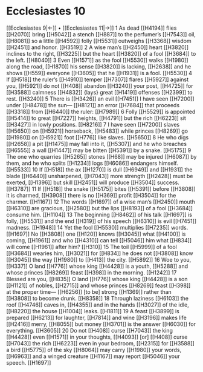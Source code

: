 # Ecclesiastes 10
[[Ecclesiastes 9|←]] • [[Ecclesiastes 11|→]]
1 As dead [[H4194]] flies [[H2070]] bring [[H5042]] a stench [[H887]] to the perfumer’s [[H7543]] oil, [[H8081]] so a little [[H4592]] folly [[H5531]] outweighs [[H3368]] wisdom [[H2451]] and honor. [[H3519]] 
2 A wise man’s [[H2450]] heart [[H3820]] inclines to the right, [[H3225]] but the heart [[H3820]] of a fool [[H3684]] to the left. [[H8040]] 
3 Even [[H1571]] as the fool [[H5530]] walks [[H1980]] along the road, [[H1870]] his sense [[H3820]] is lacking, [[H2638]] and he shows [[H559]] everyone [[H3605]] that he [[H1931]] is a fool. [[H5530]] 
4 If [[H518]] the ruler’s [[H4910]] temper [[H7307]] flares [[H5927]] against you, [[H5921]] do not [[H408]] abandon [[H3240]] your post, [[H4725]] for [[H3588]] calmness [[H4832]] {lays} great [[H1419]] offenses [[H2399]] to rest. [[H3240]] 
5 There is [[H3426]] an evil [[H7451]] I have seen [[H7200]] under [[H8478]] the sun— [[H8121]] an error [[H7684]] that proceeds [[H3318]] from [[H6440]] the ruler: [[H7989]] 
6 Folly [[H5529]] is appointed [[H5414]] to great [[H7227]] heights, [[H4791]] but the rich [[H6223]] sit [[H3427]] in lowly positions. [[H8216]] 
7 I have seen [[H7200]] slaves [[H5650]] on [[H5921]] horseback, [[H5483]] while princes [[H8269]] go [[H1980]] on [[H5921]] foot [[H776]] like slaves. [[H5650]] 
8 He who digs [[H2658]] a pit [[H1475]] may fall into it, [[H5307]] and he who breaches [[H6555]] a wall [[H1447]] may be bitten [[H5391]] by a snake. [[H5175]] 
9 The one who quarries [[H5265]] stones [[H68]] may be injured [[H6087]] by them,  and he who splits [[H1234]] logs [[H6086]] endangers himself. [[H5533]] 
10 If [[H518]] the ax [[H1270]] is dull [[H6949]] and [[H1931]] the blade [[H6440]] unsharpened, [[H7043]] more strength [[H2428]] must be exerted, [[H1396]] but skill [[H2451]] will produce [[H3504]] success. [[H3787]] 
11 If [[H518]] the snake [[H5175]] bites [[H5391]] before [[H3808]] it is charmed, [[H3908]] there is no [[H369]] profit [[H3504]] for the charmer. [[H1167]] 
12 The words [[H1697]] of a wise man’s [[H2450]] mouth [[H6310]] are gracious, [[H2580]] but the lips [[H8193]] of a fool [[H3684]] consume him. [[H1104]] 
13 The beginning [[H8462]] of his talk [[H1697]] is folly, [[H5531]] and the end [[H319]] of his speech [[H6310]] is evil [[H7451]] madness. [[H1948]] 
14 Yet the fool [[H5530]] multiplies [[H7235]] words. [[H1697]] No [[H3808]] one [[H120]] knows [[H3045]] what [[H4100]] is coming, [[H1961]] and who [[H4310]] can tell [[H5046]] him  what [[H834]] will come [[H1961]] after him? [[H310]] 
15 The toil [[H5999]] of a fool [[H3684]] wearies him, [[H3021]] for [[H834]] he does not [[H3808]] know [[H3045]] the way [[H1980]] to [[H413]] the city. [[H5892]] 
16 Woe to you, [[H337]] O land [[H776]] whose king [[H4428]] is a youth, [[H5288]] and whose princes [[H8269]] feast [[H398]] in the morning. [[H1242]] 
17 Blessed are you, [[H835]] O land [[H776]] whose king [[H4428]] is a son [[H1121]] of nobles, [[H2715]] and whose princes [[H8269]] feast [[H398]] at the proper time— [[H6256]] [to be] strong [[H1369]] rather than [[H3808]] to become drunk. [[H8358]] 
18 Through laziness [[H6103]] the roof [[H4746]] caves in, [[H4355]] and in the hands [[H3027]] of the idle, [[H8220]] the house [[H1004]] leaks. [[H1811]] 
19 A feast [[H3899]] is prepared [[H6213]] for laughter, [[H7814]] and wine [[H3196]] makes life [[H2416]] merry, [[H8055]] but money [[H3701]] is the answer [[H6030]] for everything. [[H3605]] 
20 Do not [[H408]] curse [[H7043]] the king [[H4428]] even [[H1571]] in your thoughts, [[H4093]] [or] [[H408]] curse [[H7043]] the rich [[H6223]] even in your bedroom, [[H2315]] for [[H3588]] a bird [[H5775]] of the sky [[H8064]] may carry [[H1980]] your words, [[H6963]] and a winged creature [[H1167]] may report [[H5046]] your speech. [[H1697]] 
